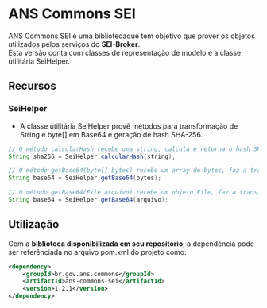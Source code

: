 # ANS Commons SEI

ANS Commons SEI é uma bibliotecaque tem objetivo que prover os objetos utilizados pelos serviços do **SEI-Broker**.
<br />Esta versão conta com classes de representação de modelo e a classe utilitária SeiHelper.

## Recursos

### SeiHelper
- A classe utilitária SeiHelper provê métodos para transformação de String e byte[] em Base64 e geração de hash SHA-256.

```java
// O método calcularHash recebe uma string, calcula e retorna o hash SHA-256 correspondente.
String sha256 = SeiHelper.calcularHash(string);

// O método getBase64(byte[] bytes) recebe um array de bytes, faz a transformação e retorna o conteúdo Base64 correspondente.
String base64 = SeiHelper.getBase64(bytes);

// O método getBase64(File arquivo) recebe um objeto File, faz a transformção e retorna o conteúdo Base64 correspondente.
String base64 = SeiHelper.getBase64(arquivo);
```



## Utilização

Com a **biblioteca disponibilizada em seu repositório**, a dependência pode ser referênciada no arquivo pom.xml do projeto como:

```xml
<dependency>
    <groupId>br.gov.ans.commons</groupId>
    <artifactId>ans-commons-sei</artifactId>
    <version>1.2.1</version>
</dependency>
```